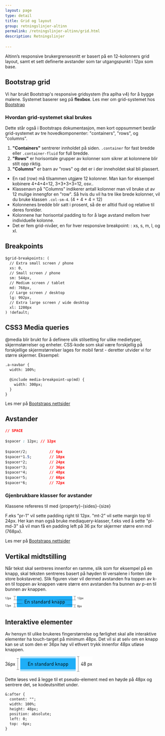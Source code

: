 ```yaml
---
layout: page
type: detail
title: Grid og layout
group: retningslinjer-altinn
permalink: /retningslinjer-altinn/grid.html
description: Retningslinjer

---
```


<p class="a-leadText a-fontBold">Altinn’s responsive brukergrensesnitt er basert på en 12-kolonners grid layout, samt et sett definerte avstander som tar utgangspunkt i 12px som base.</p>

## Bootstrap grid
Vi har brukt Bootstrap's responsive gridsystem (fra aplha v4) for å bygge malene. Systemet baserer seg på **flexbox**. Les mer om grid-systemet hos [Bootstrap](http://v4-alpha.getbootstrap.com/layout/grid/)

### Hvordan grid-systemet skal brukes

Dette står også i Bootstraps dokumentasjon, men kort oppsummert består grid-systemet av tre hovedkomponenter: "containers", "rows", og "columns".

1. **"Containers"** sentrerer innholdet på siden.
<code>.container</code> for fast bredde eller <code>.container-fluid</code> for full bredde.
3. **"Rows"** er horisontale grupper av kolonner som sikrer at kolonnene blir stilt opp riktig.
4. **"Columns"** er barn av "rows" og det er i der inneholdet skal bli plassert.

- En rad (row) må tilsammen utgjøre 12 kolonner. Man kan for eksempel kobinere 4+4+4=12, 3+3+3+3=12, osv..
- Klassenavn på "Columns" indikerer antall kolonner man vil bruke ut av 12 mulige innengfor en "row". Så hvis du vil ha tre like brede kolonner, vil du bruke klassen <code>.col-sm-4</code>. (4 + 4 + 4 = 12)
- Kolonnenes bredde blir satt i prosent, så de er alltid fluid og relative til deres forelder.
- Kolonnene har horisontal padding to for å lage avstand mellom hver individuelle kolonne.
- Det er fem grid-nivåer, en for hver responsive breakpoint: : xs, s, m, l, og xl.


## Breakpoints

```
$grid-breakpoints: (
  // Extra small screen / phone
  xs: 0,
  // Small screen / phone
  sm: 544px,
  // Medium screen / tablet
  md: 768px,
  // Large screen / desktop
  lg: 992px,
  // Extra large screen / wide desktop
  xl: 1200px
) !default;
```

## CSS3 Media queries
@media blir brukt for å definere ulik stilsetting for ulike medietyper, skjermstørrelser og enheter. CSS-kode som skal være forskjellig på forskjellige skjermstørrelser lages for mobil først - deretter utvider vi for større skjermer. Eksempel:

```
.a-navbar {
  width: 100%;

  @include media-breakpoint-up(md) {
    width: 300px;
  }
}
```

Les mer på [Bootstraps nettsider](http://v4-alpha.getbootstrap.com/layout/overview/#responsive-breakpoints)


## Avstander

```css
// SPACE

$spacer : 12px;	// 12px

$spacer/2;			// 6px
$spacer*1.5;		// 18px
$spacer*2;			// 24px
$spacer*3;			// 36px
$spacer*4;			// 48px
$spacer*5; 			// 60px
$spacer*6;			// 72px
```

### Gjenbrukbare klasser for avstander

Klassene refereres til med {property}-{sides}-{size}

F.eks "pr-1" vil sette padding right til 12px. "mt-2" vil sette margin top til 24px. Her kan man også bruke mediaquery-klasser, f.eks ved å sette "pl-md-3" så vil man få en padding left på 36 px for skjermer større enn md (768px).

Les mer på [Bootstraps nettsider](http://v4-alpha.getbootstrap.com/components/utilities/#spacing)

## Vertikal midtstilling

Når tekst skal sentreres innenfor en ramme, slik som for eksempel på en knapp, skal teksten sentreres basert på høyden til versalene i fonten (de store bokstavene). Slik figuren viser vil dermed avstanden fra toppen av k-en til toppen av knappen være større enn avstanden fra bunnen av p-en til bunnen av knappen.

!["Viser ekstra høyde på knapp"](../images/midtstilling_eksempel.png)


## Interaktive elementer

Av hensyn til ulike brukeres fingerstørrelse og førlighet skal alle interaktive elementer ha touch-target på minimum 48px. Det vil si at selv om en knapp kan se ut som den er 36px høy vil ethvert trykk innenfor 48px utløse knappen.

!["Viser ekstra høyde på knapp"](../images/clickable_eksempel.png)

Dette løses ved å legge til et pseudo-element med en høyde på 48px og sentrere det, se kodeutsnittet under.

```
&:after {
  content: "";
  width: 100%;
  height: 48px;
  position: absolute;
  left: 0;
  top: -6px;
}
```
